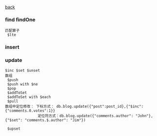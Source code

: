 [back](../Index)

### find findOne
```
匹配算子
 $lte
```

### insert

### update
```
$inc $set $unset 
数组
 $push 
 $push with $ne
 $pop
 $addToSet
 $addToSet with $each
 $pull
数组中定位修改： 下标方式： db.blog.update({"post":post_id},{"$inc": {"comments.0.votes":1}}
               定位符方式：db.blog.update({"comments.author": "John"}, {"$set": "comments.$.author": "Jim"})

 $upset

```
